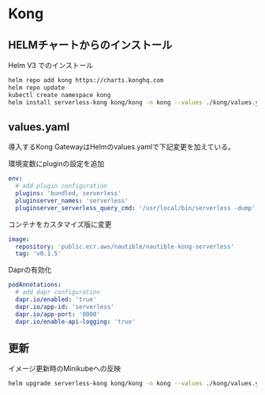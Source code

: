# Kong

## HELMチャートからのインストール

Helm V3 でのインストール

```bash
helm repo add kong https://charts.konghq.com
helm repo update
kubectl create namespace kong
helm install serverless-kong kong/kong -n kong --values ./kong/values.yaml
```

## values.yaml

導入するKong GatewayはHelmのvalues.yamlで下記変更を加えている。

環境変数にpluginの設定を追加

```yaml
env:
  # add plugin configuration
  plugins: 'bundled, serverless'
  pluginserver_names: 'serverless'
  pluginserver_serverless_query_cmd: '/usr/local/bin/serverless -dump'
```

コンテナをカスタマイズ版に変更

```yaml
image:
  repository: 'public.ecr.aws/nautible/nautible-kong-serverless'
  tag: 'v0.1.5'
```

Daprの有効化

```yaml
podAnnotations:
  # add dapr configuration
  dapr.io/enabled: 'true'
  dapr.io/app-id: 'serverless'
  dapr.io/app-port: '8000'
  dapr.io/enable-api-logging: 'true'
```

## 更新

イメージ更新時のMinikubeへの反映

```bash
helm upgrade serverless-kong kong/kong -n kong --values ./kong/values.yaml
```
